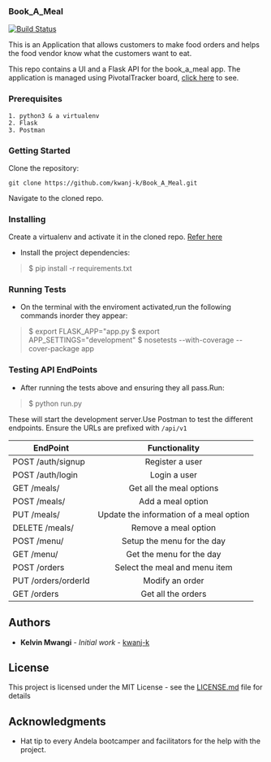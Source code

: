 
### Book_A_Meal
[![Build Status](https://travis-ci.org/kwanj-k/Book_A_Meal.svg?branch=develop)](https://travis-ci.org/kwanj-k/Book_A_Meal)

This is an Application that allows customers to make food orders and helps the food vendor know what the customers want to eat.

This repo contains a UI and a Flask API for the book_a_meal app.
The application is managed using PivotalTracker board, [click here](https://www.pivotaltracker.com/n/projects/2165483) to see.

### Prerequisites

```
1. python3 & a virtualenv
2. Flask
3. Postman
```


### Getting Started 

Clone the repository: 

```git clone https://github.com/kwanj-k/Book_A_Meal.git```

Navigate to the cloned repo.

### Installing

Create a virtualenv and activate it in the cloned repo. [Refer here](https://docs.python.org/3/tutorial/venv.html)
- Install the project dependencies:
> $ pip install -r requirements.txt


### Running Tests

- On the terminal with the enviroment activated,run the following commands inorder they appear:
> $ export FLASK_APP="app.py
> $ export APP_SETTINGS="development"
> $ nosetests --with-coverage --cover-package app 

### Testing API EndPoints

- After running the tests above and ensuring they all pass.Run:
> $ python run.py

These will start the development server.Use Postman to test the different endpoints.
Ensure the URLs are prefixed with ``` /api/v1 ```


| EndPoint                       | Functionality                           | 
| -------------------------------|:---------------------------------------:|
| POST     /auth/signup          | Register a user                         | 
| POST     /auth/login           | Login a user                            |
| GET      /meals/               | Get all the meal options                |
| POST     /meals/               | Add a meal option                       | 
| PUT      /meals/<mealId>       | Update the information of a meal option |
| DELETE   /meals/<mealId>       | Remove a meal option                    |
| POST     /menu/                | Setup the menu for the day              | 
| GET      /menu/                | Get the menu for the day                |
| POST     /orders               | Select the meal and menu item           |
| PUT      /orders/orderId       | Modify an order                         | 
| GET      /orders               | Get all the orders                      |
  





## Authors

* **Kelvin Mwangi** - *Initial work* - [kwanj-k](https://github.com/kwanj-k)

## License

This project is licensed under the MIT License - see the [LICENSE.md](LICENSE.md) file for details

## Acknowledgments

* Hat tip to every Andela bootcamper and facilitators for the help with the project.

